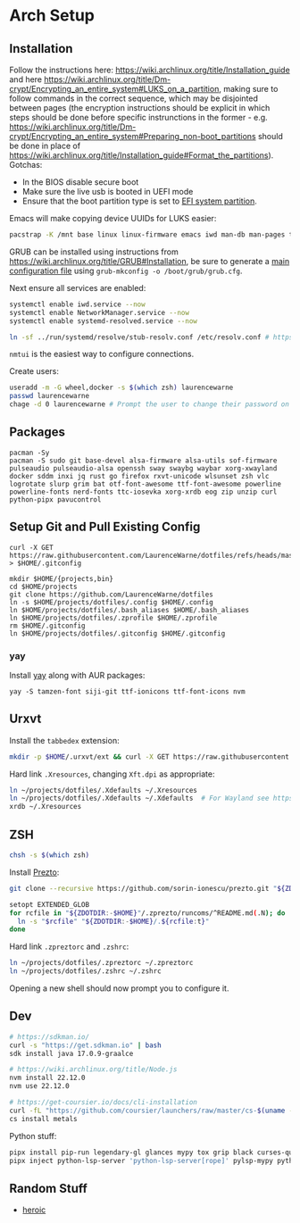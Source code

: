 # Arch Setup

## Installation

Follow the instructions here: https://wiki.archlinux.org/title/Installation_guide and here https://wiki.archlinux.org/title/Dm-crypt/Encrypting_an_entire_system#LUKS_on_a_partition, making sure to follow commands in the correct sequence, which may be disjointed between pages (the encryption instructions should be explicit in which steps should be done before specific instrunctions in the former - e.g. https://wiki.archlinux.org/title/Dm-crypt/Encrypting_an_entire_system#Preparing_non-boot_partitions should be done in place of https://wiki.archlinux.org/title/Installation_guide#Format_the_partitions).  Gotchas:

- In the BIOS disable secure boot
- Make sure the live usb is booted in UEFI mode
- Ensure that the boot partition type is set to [EFI system partition](https://wiki.archlinux.org/title/EFI_system_partition).

Emacs will make copying device UUIDs for LUKS easier:

```bash
pacstrap -K /mnt base linux linux-firmware emacs iwd man-db man-pages texinfo networkmanager
```

GRUB can be installed using instructions from https://wiki.archlinux.org/title/GRUB#Installation, be sure to generate a [main configuration file](https://wiki.archlinux.org/title/GRUB#Configuration) using `grub-mkconfig -o /boot/grub/grub.cfg`.

Next ensure all services are enabled:

```bash
systemctl enable iwd.service --now
systemctl enable NetworkManager.service --now
systemctl enable systemd-resolved.service --now

ln -sf ../run/systemd/resolve/stub-resolv.conf /etc/resolv.conf # https://wiki.archlinux.org/title/Systemd-resolved#DNS
```

`nmtui` is the easiest way to configure connections.

Create users:

```bash
useradd -m -G wheel,docker -s $(which zsh) laurencewarne
passwd laurencewarne
chage -d 0 laurencewarne # Prompt the user to change their password on first login
```

## Packages

```
pacman -Sy
pacman -S sudo git base-devel alsa-firmware alsa-utils sof-firmware pulseaudio pulseaudio-alsa openssh sway swaybg waybar xorg-xwayland docker sddm inxi jq rust go firefox rxvt-unicode wlsunset zsh vlc logrotate slurp grim bat otf-font-awesome ttf-font-awesome powerline powerline-fonts nerd-fonts ttc-iosevka xorg-xrdb eog zip unzip curl python-pipx pavucontrol
```

## Setup Git and Pull Existing Config 

```
curl -X GET https://raw.githubusercontent.com/LaurenceWarne/dotfiles/refs/heads/master/.gitconfig > $HOME/.gitconfig
```

```
mkdir $HOME/{projects,bin}
cd $HOME/projects
git clone https://github.com/LaurenceWarne/dotfiles
ln -s $HOME/projects/dotfiles/.config $HOME/.config
ln $HOME/projects/dotfiles/.bash_aliases $HOME/.bash_aliases
ln $HOME/projects/dotfiles/.zprofile $HOME/.zprofile
rm $HOME/.gitconfig
ln $HOME/projects/dotfiles/.gitconfig $HOME/.gitconfig
```

### yay

Install [yay](https://github.com/Jguer/yay) along with AUR packages:

```
yay -S tamzen-font siji-git ttf-ionicons ttf-font-icons nvm
```

## Urxvt

Install the `tabbedex` extension:

```bash
mkdir -p $HOME/.urxvt/ext && curl -X GET https://raw.githubusercontent.com/mina86/urxvt-tabbedex/master/tabbedex > $HOME/.urxvt/ext/tabbedex
```

Hard link `.Xresources`, changing `Xft.dpi` as appropriate:

```bash
ln ~/projects/dotfiles/.Xdefaults ~/.Xresources
ln ~/projects/dotfiles/.Xdefaults ~/.Xdefaults  # For Wayland see https://wiki.archlinux.org/title/Sway#Xresources
xrdb ~/.Xresources
```

## ZSH

```bash
chsh -s $(which zsh)
```

Install [Prezto](https://github.com/sorin-ionescu/prezto):

```bash
git clone --recursive https://github.com/sorin-ionescu/prezto.git "${ZDOTDIR:-$HOME}/.zprezto"
```

```bash
setopt EXTENDED_GLOB
for rcfile in "${ZDOTDIR:-$HOME}"/.zprezto/runcoms/^README.md(.N); do
  ln -s "$rcfile" "${ZDOTDIR:-$HOME}/.${rcfile:t}"
done
```

Hard link `.zpreztorc` and `.zshrc`:

```bash
ln ~/projects/dotfiles/.zpreztorc ~/.zpreztorc
ln ~/projects/dotfiles/.zshrc ~/.zshrc
```

Opening a new shell should now prompt you to configure it.

## Dev

```bash
# https://sdkman.io/
curl -s "https://get.sdkman.io" | bash
sdk install java 17.0.9-graalce

# https://wiki.archlinux.org/title/Node.js
nvm install 22.12.0
nvm use 22.12.0

# https://get-coursier.io/docs/cli-installation
curl -fL "https://github.com/coursier/launchers/raw/master/cs-$(uname -m)-pc-linux.gz" | gzip -d > ~/bin/cs && chmod +x ~/bin/cs && ~/bin/cs setup
cs install metals
```

Python stuff:

```bash
pipx install pip-run legendary-gl glances mypy tox grip black curses-questions nox protontricks awsume litecli sacad streamlink pulsemixer python-lsp-server ruff dtbell
pipx inject python-lsp-server 'python-lsp-server[rope]' pylsp-mypy python-lsp-ruff
```


## Random Stuff
- [heroic](https://github.com/Heroic-Games-Launcher/HeroicGamesLauncher/releases/latest)
